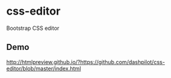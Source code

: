 # css-editor
 Bootstrap CSS editor

## Demo
http://htmlpreview.github.io/?https://github.com/dashpilot/css-editor/blob/master/index.html